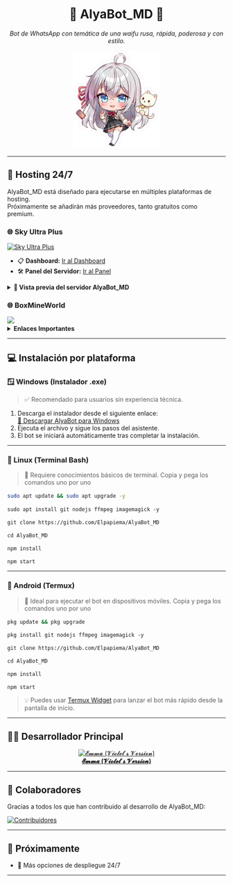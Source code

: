 ﻿<h1 align="center">💠 AlyaBot_MD 💠</h1>  
<p align="center"><i>Bot de WhatsApp con temática de una waifu rusa, rápida, poderosa y con estilo.</i></p>

<p align="center">
  <img src="https://raw.githubusercontent.com/Elpapiema/API_Alya/refs/heads/main/web/icon.png" width="200"/>
</p>

---

## 🚀 Hosting 24/7

AlyaBot_MD está diseñado para ejecutarse en múltiples plataformas de hosting.  
Próximamente se añadirán más proveedores, tanto gratuitos como premium.

### 🌐 Sky Ultra Plus

  <a href="https://dash.skyultraplus.com/">
    <img src="https://files.catbox.moe/mzuf2m.ico" height="130" alt="Sky Ultra Plus" />
  </a>
</p>

- 📋 **Dashboard:** [Ir al Dashboard](https://dash.skyultraplus.com/)  
- 🛠️ **Panel del Servidor:** [Ir al Panel](https://panel.skyultraplus.com/)

<details>
  <summary><strong>📸 Vista previa del servidor AlyaBot_MD</strong></summary>
  <img src="https://files.catbox.moe/oucq6s.png" alt="Vista del servidor"/>
</details>

### 🌐 BoxMineWorld

<a href="https://boxmineworld.com">
  <img width="180px" src="https://boxmineworld.com/img/Logo.png"/>
</a>

<details>
 <summary><b>Enlaces Importantes</b></summary>

- **Sitio Web:** [boxmineworld.com](https://boxmineworld.com)
- **Área de Clientes:** [dash.boxmineworld.com](https://dash.boxmineworld.com)
- **Panel de Control:** [panel.boxmineworld.com](https://panel.boxmineworld.com)
- **Documentación:** [docs.boxmineworld.com](https://docs.boxmineworld.com)
- **Comunidad de Discord:** [¡Únete aquí!](https://discord.gg/84qsr4v)

</details>

---

## 💻 Instalación por plataforma

### 🪟 Windows (Instalador .exe)

> ✅ Recomendado para usuarios sin experiencia técnica.

1. Descarga el instalador desde el siguiente enlace:  
   [🔗 Descargar AlyaBot para Windows](https://github.com/Elpapiema/AlyaBot_MD/releases/download/v2.3.0/AlyaBot.Installer.x64.exe)
2. Ejecuta el archivo y sigue los pasos del asistente.
3. El bot se iniciará automáticamente tras completar la instalación.

---

### 🐧 Linux (Terminal Bash)

> 🧠 Requiere conocimientos básicos de terminal. Copia y pega los comandos uno por uno

```bash
sudo apt update && sudo apt upgrade -y
```
```
sudo apt install git nodejs ffmpeg imagemagick -y
```
```
git clone https://github.com/Elpapiema/AlyaBot_MD
```
```
cd AlyaBot_MD
```
```
npm install
```
```
npm start
```

---

### 📱 Android (Termux)

> 📲 Ideal para ejecutar el bot en dispositivos móviles. Copia y pega los comandos uno por uno

```bash
pkg update && pkg upgrade
```
```
pkg install git nodejs ffmpeg imagemagick -y
```
```
git clone https://github.com/Elpapiema/AlyaBot_MD
```
```
cd AlyaBot_MD
```
```
npm install
```
```
npm start
```

> 💡 Puedes usar [Termux Widget](https://f-droid.org/packages/com.termux.widget/) para lanzar el bot más rápido desde la pantalla de inicio.

---

## 🧑‍💻 Desarrollador Principal

<p align="center">
  <a href="https://github.com/Elpapiema">
    <img src="https://github.com/Elpapiema.png" width="130" height="130" alt="𝓔𝓶𝓶𝓪 (𝓥𝓲𝓸𝓵𝓮𝓽`𝓼 𝓥𝓮𝓻𝓼𝓲𝓸𝓷)"/>
    <br>
    <strong>𝓔𝓶𝓶𝓪 (𝓥𝓲𝓸𝓵𝓮𝓽`𝓼 𝓥𝓮𝓻𝓼𝓲𝓸𝓷)</strong>
  </a>
</p>

---

## 🤝 Colaboradores

Gracias a todos los que han contribuido al desarrollo de AlyaBot_MD:

<a href="https://github.com/Elpapiema/AlyaBot_MD/graphs/contributors">
  <img src="https://contrib.rocks/image?repo=Elpapiema/AlyaBot_MD" alt="Contribuidores"/>
</a>

---

## 📌 Próximamente

- 🔁 Más opciones de despliegue 24/7

---
